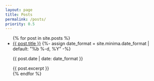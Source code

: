 ```yaml
---
layout: page
title: Posts
permalink: /posts/
priority: 0.5
---
```


<ul>
  {% for post in site.posts %}
    <li>
      <a href="{{ post.url }}">{{ post.title }}</a>
      {%- assign date_format = site.minima.date_format | default: "%b %-d, %Y" -%}
      <p href="{{ post.url }}">{{ post.date | date: date_format }}</p>
	    {{ post.excerpt }}
    </li>
  {% endfor %}
</ul>